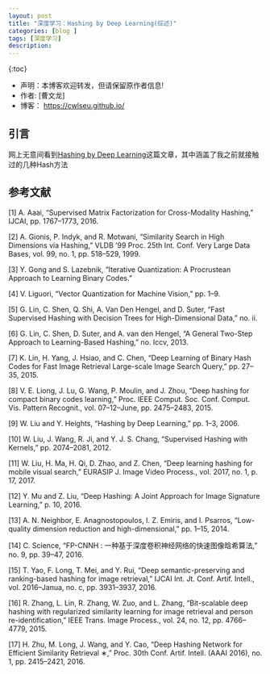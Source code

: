 ```yaml
---
layout: post
title: "深度学习：Hashing by Deep Learning(综述)"
categories: [blog ]
tags: [深度学习]
description: 
---
```

{:toc}
- 声明：本博客欢迎转发，但请保留原作者信息!
- 作者: [曹文龙]
- 博客： <https://cwlseu.github.io/>     

## 引言

网上无意间看到[Hashing by Deep Learning](http://www.ee.columbia.edu/~wliu/WeiLiu_DLHash.pdf)这篇文章，其中涵盖了我之前就接触过的几种Hash方法


## 参考文献

[1] A. Aaai, “Supervised Matrix Factorization for Cross-Modality Hashing,” IJCAI, pp. 1767–1773, 2016.

[2] A. Gionis, P. Indyk, and R. Motwani, “Similarity Search in High Dimensions via Hashing,” VLDB ’99 Proc. 25th Int. Conf. Very Large Data Bases, vol. 99, no. 1, pp. 518–529, 1999.

[3] Y. Gong and S. Lazebnik, “Iterative Quantization: A Procrustean Approach to Learning Binary Codes.”

[4] V. Liguori, “Vector Quantization for Machine Vision,” pp. 1–9.

[5] G. Lin, C. Shen, Q. Shi, A. Van Den Hengel, and D. Suter, “Fast Supervised Hashing with Decision Trees for High-Dimensional Data,” no. ii.

[6] G. Lin, C. Shen, D. Suter, and A. van den Hengel, “A General Two-Step Approach to Learning-Based Hashing,” no. Iccv, 2013.

[7] K. Lin, H. Yang, J. Hsiao, and C. Chen, “Deep Learning of Binary Hash Codes for Fast Image Retrieval Large-scale Image Search Query,” pp. 27–35, 2015.

[8] V. E. Liong, J. Lu, G. Wang, P. Moulin, and J. Zhou, “Deep hashing for compact binary codes learning,” Proc. IEEE Comput. Soc. Conf. Comput. Vis. Pattern Recognit., vol. 07–12–June, pp. 2475–2483, 2015.

[9] W. Liu and Y. Heights, “Hashing by Deep Learning,” pp. 1–3, 2006.

[10] W. Liu, J. Wang, R. Ji, and Y. J. S. Chang, “Supervised Hashing with Kernels,” pp. 2074–2081, 2012.

[11] W. Liu, H. Ma, H. Qi, D. Zhao, and Z. Chen, “Deep learning hashing for mobile visual search,” EURASIP J. Image Video Process., vol. 2017, no. 1, p. 17, 2017.

[12] Y. Mu and Z. Liu, “Deep Hashing: A Joint Approach for Image Signature Learning,” p. 10, 2016.

[13] A. N. Neighbor, E. Anagnostopoulos, I. Z. Emiris, and I. Psarros, “Low-quality dimension reduction and high-dimensional,” pp. 1–15, 2014.

[14] C. Science, “FP-CNNH : 一种基于深度卷积神经网络的快速图像晗希算法,” no. 9, pp. 39–47, 2016.

[15] T. Yao, F. Long, T. Mei, and Y. Rui, “Deep semantic-preserving and ranking-based hashing for image retrieval,” IJCAI Int. Jt. Conf. Artif. Intell., vol. 2016–Janua, no. c, pp. 3931–3937, 2016.

[16] R. Zhang, L. Lin, R. Zhang, W. Zuo, and L. Zhang, “Bit-scalable deep hashing with regularized similarity learning for image retrieval and person re-identification,” IEEE Trans. Image Process., vol. 24, no. 12, pp. 4766–4779, 2015.

[17] H. Zhu, M. Long, J. Wang, and Y. Cao, “Deep Hashing Network for Efficient Similarity Retrieval ∗,” Proc. 30th Conf. Artif. Intell. (AAAI 2016), no. 1, pp. 2415–2421, 2016.